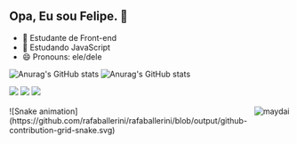 ## Opa, Eu sou Felipe. 👋

- 🔭 Estudante de Front-end
- 🌱 Estudando JavaScript
- 😄 Pronouns: ele/dele

![Anurag's GitHub stats](https://github-readme-stats.vercel.app/api?username=anuraghazra&show_icons=true&theme=dark)
![Anurag's GitHub stats](https://github-readme-stats.vercel.app/api/top-langs/?username=FelipedoDay&layout=compact&langs_count=16&theme=dark)

<div>
  <a href="https://discord.gg/GaT7YW2JTx" target="_blank"><img src="https://img.shields.io/badge/Discord-7289DA?style=for-the-badge&logo=discord&logoColor=white" target="_blank"></a>
  <a href="https://www.instagram.com/maidaykkj/"target="_blank"><img src="https://img.shields.io/badge/Gmail-D14836?style=for-the-badge&logo=gmail&logoColor=white" target="_blank"></a>
    <a href="https://www.twitch.tv/maidayi"target="_blank"><img src="https://img.shields.io/badge/Twitch-9146FF?style=for-the-badge&logo=twitch&logoColor=white" target="_blank"></a>
</div>

<div style="display: inline_block"><br>
  <img align="right" alt="maydai" src="https://media.discordapp.net/attachments/919381853444661261/943274031271002192/me.gif?width=473&height=473">
</div>

<div>
  ![Snake animation](https://github.com/rafaballerini/rafaballerini/blob/output/github-contribution-grid-snake.svg)
</div>
